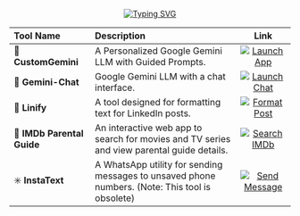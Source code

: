 <p align="center">
  <a href="https://git.io/typing-svg"><img src="https://readme-typing-svg.herokuapp.com?font=Fira+Code&size=24&pause=1000&color=0096CF&width=435&lines=Welcome+to+Sky7t+Utilz!" alt="Typing SVG" /></a>
</p>

<table width="100%">
  <thead>
    <tr>
      <th align="left">Tool Name</th>
      <th align="left">Description</th>
      <th align="center">Link</th>
    </tr>
  </thead>
  <tbody>
    <tr>
      <td>🧿 <strong>CustomGemini</strong></td>
      <td>A Personalized Google Gemini LLM with Guided Prompts.</td>
      <td align="center"><a href="https://sky7t.github.io/tools/gemini"><img src="https://img.shields.io/badge/Launch-App-blue?style=for-the-badge" alt="Launch App"/></a></td>
    </tr>
    <tr>
      <td>🧿 <strong>Gemini-Chat</strong></td>
      <td>Google Gemini LLM with a chat interface.</td>
      <td align="center"><a href="https://sky7t.github.io/tools/geminichat"><img src="https://img.shields.io/badge/Launch-Chat-blue?style=for-the-badge" alt="Launch Chat"/></a></td>
    </tr>
    <tr>
      <td>💼 <strong>Linify</strong></td>
      <td>A tool designed for formatting text for LinkedIn posts.</td>
      <td align="center"><a href="https://sky7t.github.io/tools/linify"><img src="https://img.shields.io/badge/Format-Post-green?style=for-the-badge" alt="Format Post"/></a></td>
    </tr>
    <tr>
      <td>🍿 <strong>IMDb Parental Guide</strong></td>
      <td>An interactive web app to search for movies and TV series and view parental guide details.</td>
      <td align="center"><a href="https://sky7t.github.io/media/imdb"><img src="https://img.shields.io/badge/Search-IMDb-yellow?style=for-the-badge" alt="Search IMDb"/></a></td>
    </tr>
     <tr>
      <td>✳️ <strong>InstaText</strong></td>
      <td>A WhatsApp utility for sending messages to unsaved phone numbers. (Note: This tool is obsolete)</td>
      <td align="center"><a href="https://sky7t.github.io/tools/wa"><img src="https://img.shields.io/badge/Send-Message-green?style=for-the-badge" alt="Send Message"/></a></td>
    </tr>
  </tbody>
</table>
